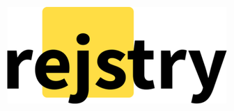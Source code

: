 <!--

http://localhost:8080/package/node-sass

registries
    https://registry.npmjs.com/
    https://registry.yarnpkg.com/
reference
    cloud run
        https://cloud.google.com/run/docs
        https://cloud.google.com/run/docs/configuring/request-timeout
        delete files to prevent OOM
    diff
        https://github.blog/2016-12-06-how-we-made-diff-pages-3x-faster/
        https://github.blog/2016-06-13-git-2-9-has-been-released
        https://prismjs.com/test.html#language=diff
        https://en.wikipedia.org/wiki/Diff#Unified_format
        https://git-scm.com/docs/diff-format
        https://stackoverflow.com/questions/2529441/how-to-read-the-output-from-git-diff
    prior
        https://github.com/juliangruber/npm-diff
        https://diff.intrinsic.com/
        https://twitter.com/mikeal/status/1090802510497861633
        https://news.ycombinator.com/item?id=18534964
    investigate
        https://github.com/tdewolff/minify#templates
        https://github.com/gobuffalo/packr
    todo
        reorder in diff so that a -> b
        add more context on windows on compare page
        ci/cd
        inline svg
        registry sub-domains
        expose 404s from registry
        track popularity
        license

 -->

![](./assets/logo.svg)
